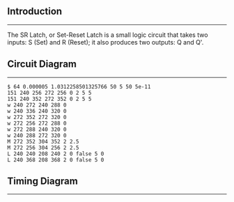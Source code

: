 ## Introduction 
---
The SR Latch, or Set-Reset Latch is a small logic circuit that takes two inputs: S (Set) and R (Reset); it also produces two outputs: Q and Q'.


## Circuit Diagram
---
``` circuitjs
$ 64 0.000005 1.0312258501325766 50 5 50 5e-11
151 240 256 272 256 0 2 5 5
151 240 352 272 352 0 2 5 5
w 240 272 240 288 0
w 240 336 240 320 0
w 272 352 272 320 0
w 272 256 272 288 0
w 272 288 240 320 0
w 240 288 272 320 0
M 272 352 304 352 2 2.5
M 272 256 304 256 2 2.5
L 240 240 208 240 2 0 false 5 0
L 240 368 208 368 2 0 false 5 0

```

## Timing Diagram
---
